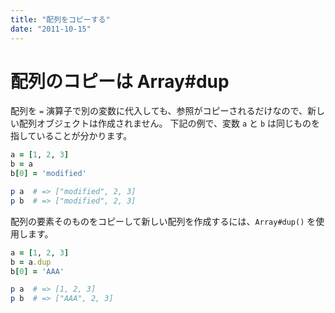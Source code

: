 ```yaml
---
title: "配列をコピーする"
date: "2011-10-15"
---
```


配列のコピーは Array#dup
====
配列を `=` 演算子で別の変数に代入しても、参照がコピーされるだけなので、新しい配列オブジェクトは作成されません。
下記の例で、変数 `a` と `b` は同じものを指していることが分かります。

```ruby
a = [1, 2, 3]
b = a
b[0] = 'modified'

p a  # => ["modified", 2, 3]
p b  # => ["modified", 2, 3]
```

配列の要素そのものをコピーして新しい配列を作成するには、`Array#dup()` を使用します。

```ruby
a = [1, 2, 3]
b = a.dup
b[0] = 'AAA'

p a  # => [1, 2, 3]
p b  # => ["AAA", 2, 3]
```

